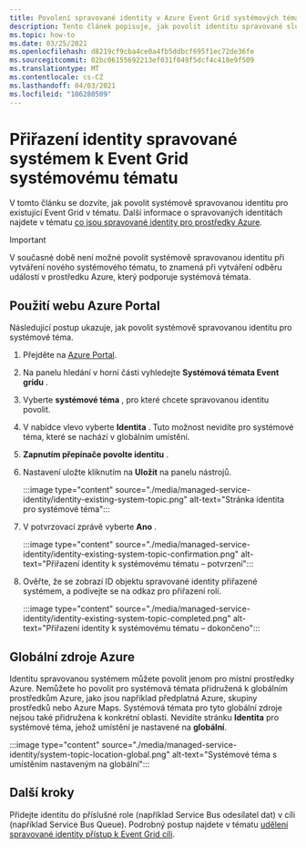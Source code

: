 ```yaml
---
title: Povolení spravované identity v Azure Event Grid systémových tématech
description: Tento článek popisuje, jak povolit identitu spravované služby pro Azure Event Grid systémové téma.
ms.topic: how-to
ms.date: 03/25/2021
ms.openlocfilehash: d8219cf9cba4ce0a4fb5ddbcf695f1ec72de36fe
ms.sourcegitcommit: 02bc06155692213ef031f049f5dcf4c418e9f509
ms.translationtype: MT
ms.contentlocale: cs-CZ
ms.lasthandoff: 04/03/2021
ms.locfileid: "106280509"
---
```

# <a name="assign-a-system-managed-identity-to-an-event-grid-system-topic"></a>Přiřazení identity spravované systémem k Event Grid systémovému tématu
V tomto článku se dozvíte, jak povolit systémově spravovanou identitu pro existující Event Grid v tématu. Další informace o spravovaných identitách najdete v tématu [co jsou spravované identity pro prostředky Azure](../active-directory/managed-identities-azure-resources/overview.md).  

> [!IMPORTANT]
> V současné době není možné povolit systémově spravovanou identitu při vytváření nového systémového tématu, to znamená při vytváření odběru událostí v prostředku Azure, který podporuje systémová témata. 


## <a name="use-azure-portal"></a>Použití webu Azure Portal
Následující postup ukazuje, jak povolit systémově spravovanou identitu pro systémové téma. 

1. Přejděte na [Azure Portal](https://portal.azure.com).
2. Na panelu hledání v horní části vyhledejte **Systémová témata Event gridu** .
3. Vyberte **systémové téma** , pro které chcete spravovanou identitu povolit. 
4. V nabídce vlevo vyberte **Identita** . Tuto možnost nevidíte pro systémové téma, které se nachází v globálním umístění. 
5. **Zapnutím přepínače povolte identitu** . 
1. Nastavení uložte kliknutím na **Uložit** na panelu nástrojů. 

    :::image type="content" source="./media/managed-service-identity/identity-existing-system-topic.png" alt-text="Stránka identita pro systémové téma"::: 
1. V potvrzovací zprávě vyberte **Ano** . 

    :::image type="content" source="./media/managed-service-identity/identity-existing-system-topic-confirmation.png" alt-text="Přiřazení identity k systémovému tématu – potvrzení"::: 
1. Ověřte, že se zobrazí ID objektu spravované identity přiřazené systémem, a podívejte se na odkaz pro přiřazení rolí. 

    :::image type="content" source="./media/managed-service-identity/identity-existing-system-topic-completed.png" alt-text="Přiřazení identity k systémovému tématu – dokončeno"::: 

## <a name="global-azure-sources"></a>Globální zdroje Azure
Identitu spravovanou systémem můžete povolit jenom pro místní prostředky Azure. Nemůžete ho povolit pro systémová témata přidružená k globálním prostředkům Azure, jako jsou například předplatná Azure, skupiny prostředků nebo Azure Maps. Systémová témata pro tyto globální zdroje nejsou také přidružena k konkrétní oblasti. Nevidíte stránku **Identita** pro systémové téma, jehož umístění je nastavené na **globální**. 

:::image type="content" source="./media/managed-service-identity/system-topic-location-global.png" alt-text="Systémové téma s umístěním nastaveným na globální"::: 



## <a name="next-steps"></a>Další kroky
Přidejte identitu do příslušné role (například Service Bus odesílatel dat) v cíli (například Service Bus Queue). Podrobný postup najdete v tématu [udělení spravované identity přístup k Event Grid cíli](add-identity-roles.md). 